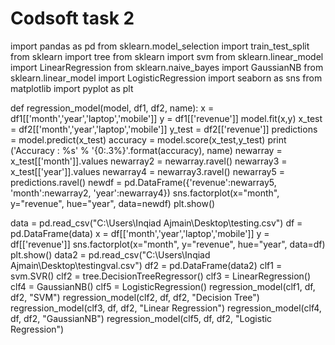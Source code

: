# Codsoft task 2

import pandas as pd
from sklearn.model_selection import train_test_split
from sklearn import tree
from sklearn import svm
from sklearn.linear_model import LinearRegression
from sklearn.naive_bayes import GaussianNB
from sklearn.linear_model import LogisticRegression
import seaborn as sns
from matplotlib import pyplot as plt

def regression_model(model, df1, df2, name):
  x = df1[['month','year','laptop','mobile']]
  y = df1[['revenue']]
  model.fit(x,y)
  x_test = df2[['month','year','laptop','mobile']]
  y_test = df2[['revenue']]
  predictions = model.predict(x_test)
  accuracy = model.score(x_test,y_test)
  print ('Accuracy : %s' % '{0:.3%}'.format(accuracy), name)
  newarray = x_test[['month']].values
  newarray2 = newarray.ravel()
  newarray3 = x_test[['year']].values
  newarray4 = newarray3.ravel()
  newarray5 = predictions.ravel()
  newdf = pd.DataFrame({'revenue':newarray5, 'month':newarray2, 'year':newarray4})
  sns.factorplot(x="month", y="revenue", hue="year", data=newdf)
  plt.show()



data = pd.read_csv("C:\\Users\\Inqiad Ajmain\\Desktop\\testing.csv")
df = pd.DataFrame(data)
x = df[['month','year','laptop','mobile']]
y = df[['revenue']]
sns.factorplot(x="month", y="revenue", hue="year", data=df)
plt.show()
data2 = pd.read_csv("C:\\Users\\Inqiad Ajmain\\Desktop\\testingval.csv")
df2 = pd.DataFrame(data2)
clf1 = svm.SVR()
clf2 = tree.DecisionTreeRegressor()
clf3 = LinearRegression()
clf4 = GaussianNB()
clf5 = LogisticRegression()
regression_model(clf1, df, df2, "SVM")
regression_model(clf2, df, df2, "Decision Tree")
regression_model(clf3, df, df2, "Linear Regression")
regression_model(clf4, df, df2, "GaussianNB")
regression_model(clf5, df, df2, "Logistic Regression")
